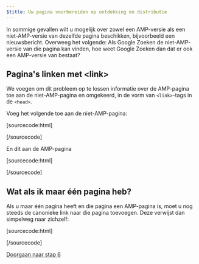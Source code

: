 ```yaml
---
$title: Uw pagina voorbereiden op ontdekking en distributie
---
```


In sommige gevallen wilt u mogelijk over zowel een AMP-versie als een niet-AMP-versie van dezelfde pagina beschikken, bijvoorbeeld een nieuwsbericht. Overweeg het volgende: Als Google Zoeken de niet-AMP-versie van die pagina kan vinden, hoe weet Google Zoeken dan dat er ook een AMP-versie van bestaat?

## Pagina's linken met &lt;link>

We voegen om dit probleem op te lossen informatie over de AMP-pagina toe aan de niet-AMP-pagina en omgekeerd, in de vorm van `<link>`-tags in de `<head>`.

Voeg het volgende toe aan de niet-AMP-pagina:

[sourcecode:html]
<link rel="amphtml" href="https://www.example.com/url/to/amp/document.html">
[/sourcecode]

En dit aan de AMP-pagina

[sourcecode:html]
<link rel="canonical" href="https://www.example.com/url/to/full/document.html">
[/sourcecode]

## Wat als ik maar één pagina heb?

Als u maar één pagina heeft en die pagina een AMP-pagina is, moet u nog steeds de canonieke link naar die pagina toevoegen. Deze verwijst dan simpelweg naar zichzelf:

[sourcecode:html]
<link rel="canonical" href="https://www.example.com/url/to/amp/document.html">
[/sourcecode]

<a class="go-button button" href="/nl/docs/get_started/general/create/publish.html">Doorgaan naar stap 6</a>
